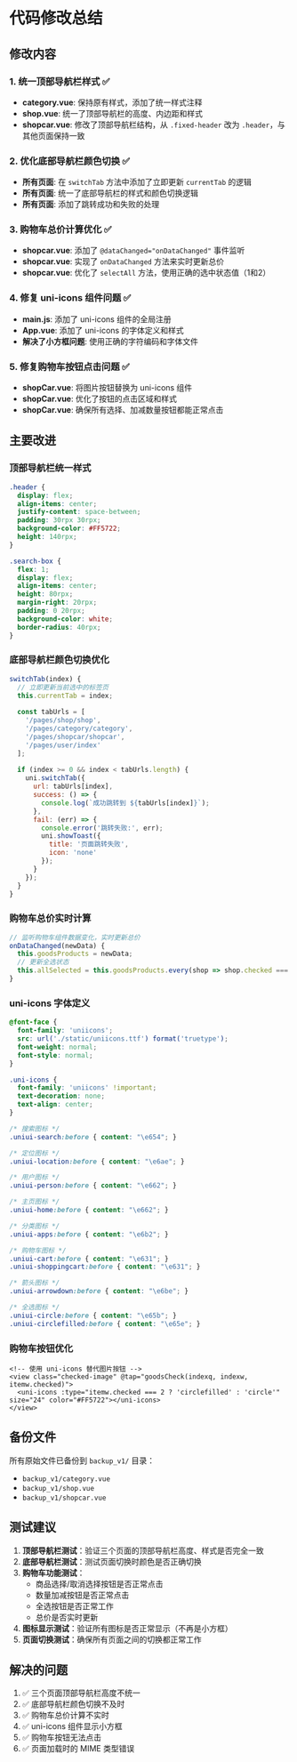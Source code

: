 # 代码修改总结

## 修改内容

### 1. 统一顶部导航栏样式 ✅
- **category.vue**: 保持原有样式，添加了统一样式注释
- **shop.vue**: 统一了顶部导航栏的高度、内边距和样式
- **shopcar.vue**: 修改了顶部导航栏结构，从 `.fixed-header` 改为 `.header`，与其他页面保持一致

### 2. 优化底部导航栏颜色切换 ✅
- **所有页面**: 在 `switchTab` 方法中添加了立即更新 `currentTab` 的逻辑
- **所有页面**: 统一了底部导航栏的样式和颜色切换逻辑
- **所有页面**: 添加了跳转成功和失败的处理

### 3. 购物车总价计算优化 ✅
- **shopcar.vue**: 添加了 `@dataChanged="onDataChanged"` 事件监听
- **shopcar.vue**: 实现了 `onDataChanged` 方法来实时更新总价
- **shopcar.vue**: 优化了 `selectAll` 方法，使用正确的选中状态值（1和2）

### 4. 修复 uni-icons 组件问题 ✅
- **main.js**: 添加了 uni-icons 组件的全局注册
- **App.vue**: 添加了 uni-icons 的字体定义和样式
- **解决了小方框问题**: 使用正确的字符编码和字体文件

### 5. 修复购物车按钮点击问题 ✅
- **shopCar.vue**: 将图片按钮替换为 uni-icons 组件
- **shopCar.vue**: 优化了按钮的点击区域和样式
- **shopCar.vue**: 确保所有选择、加减数量按钮都能正常点击

## 主要改进

### 顶部导航栏统一样式
```css
.header {
  display: flex;
  align-items: center;
  justify-content: space-between;
  padding: 30rpx 30rpx;
  background-color: #FF5722;
  height: 140rpx;
}

.search-box {
  flex: 1;
  display: flex;
  align-items: center;
  height: 80rpx;
  margin-right: 20rpx;
  padding: 0 20rpx;
  background-color: white;
  border-radius: 40rpx;
}
```

### 底部导航栏颜色切换优化
```javascript
switchTab(index) {
  // 立即更新当前选中的标签页
  this.currentTab = index;
  
  const tabUrls = [
    '/pages/shop/shop',
    '/pages/category/category',
    '/pages/shopcar/shopcar',
    '/pages/user/index'
  ];
  
  if (index >= 0 && index < tabUrls.length) {
    uni.switchTab({
      url: tabUrls[index],
      success: () => {
        console.log(`成功跳转到 ${tabUrls[index]}`);
      },
      fail: (err) => {
        console.error('跳转失败:', err);
        uni.showToast({
          title: '页面跳转失败',
          icon: 'none'
        });
      }
    });
  }
}
```

### 购物车总价实时计算
```javascript
// 监听购物车组件数据变化，实时更新总价
onDataChanged(newData) {
  this.goodsProducts = newData;
  // 更新全选状态
  this.allSelected = this.goodsProducts.every(shop => shop.checked === 2);
}
```

### uni-icons 字体定义
```css
@font-face {
  font-family: 'uniicons';
  src: url('./static/uniicons.ttf') format('truetype');
  font-weight: normal;
  font-style: normal;
}

.uni-icons {
  font-family: 'uniicons' !important;
  text-decoration: none;
  text-align: center;
}

/* 搜索图标 */
.uniui-search:before { content: "\e654"; }

/* 定位图标 */
.uniui-location:before { content: "\e6ae"; }

/* 用户图标 */
.uniui-person:before { content: "\e662"; }

/* 主页图标 */
.uniui-home:before { content: "\e662"; }

/* 分类图标 */
.uniui-apps:before { content: "\e6b2"; }

/* 购物车图标 */
.uniui-cart:before { content: "\e631"; }
.uniui-shoppingcart:before { content: "\e631"; }

/* 箭头图标 */
.uniui-arrowdown:before { content: "\e6be"; }

/* 全选图标 */
.uniui-circle:before { content: "\e65b"; }
.uniui-circlefilled:before { content: "\e65e"; }
```

### 购物车按钮优化
```vue
<!-- 使用 uni-icons 替代图片按钮 -->
<view class="checked-image" @tap="goodsCheck(indexq, indexw, itemw.checked)">
  <uni-icons :type="itemw.checked === 2 ? 'circlefilled' : 'circle'" size="24" color="#FF5722"></uni-icons>
</view>
```

## 备份文件
所有原始文件已备份到 `backup_v1/` 目录：
- `backup_v1/category.vue`
- `backup_v1/shop.vue`
- `backup_v1/shopcar.vue`

## 测试建议
1. **顶部导航栏测试**：验证三个页面的顶部导航栏高度、样式是否完全一致
2. **底部导航栏测试**：测试页面切换时颜色是否正确切换
3. **购物车功能测试**：
   - 商品选择/取消选择按钮是否正常点击
   - 数量加减按钮是否正常点击
   - 全选按钮是否正常工作
   - 总价是否实时更新
4. **图标显示测试**：验证所有图标是否正常显示（不再是小方框）
5. **页面切换测试**：确保所有页面之间的切换都正常工作

## 解决的问题
1. ✅ 三个页面顶部导航栏高度不统一
2. ✅ 底部导航栏颜色切换不及时
3. ✅ 购物车总价计算不实时
4. ✅ uni-icons 组件显示小方框
5. ✅ 购物车按钮无法点击
6. ✅ 页面加载时的 MIME 类型错误 
